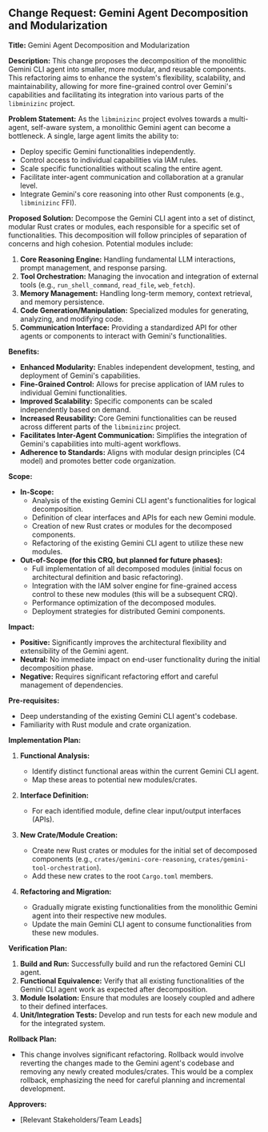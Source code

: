## Change Request: Gemini Agent Decomposition and Modularization

**Title:** Gemini Agent Decomposition and Modularization

**Description:**
This change proposes the decomposition of the monolithic Gemini CLI agent into smaller, more modular, and reusable components. This refactoring aims to enhance the system's flexibility, scalability, and maintainability, allowing for more fine-grained control over Gemini's capabilities and facilitating its integration into various parts of the `libminizinc` project.

**Problem Statement:**
As the `libminizinc` project evolves towards a multi-agent, self-aware system, a monolithic Gemini agent can become a bottleneck. A single, large agent limits the ability to:
*   Deploy specific Gemini functionalities independently.
*   Control access to individual capabilities via IAM rules.
*   Scale specific functionalities without scaling the entire agent.
*   Facilitate inter-agent communication and collaboration at a granular level.
*   Integrate Gemini's core reasoning into other Rust components (e.g., `libminizinc` FFI).

**Proposed Solution:**
Decompose the Gemini CLI agent into a set of distinct, modular Rust crates or modules, each responsible for a specific set of functionalities. This decomposition will follow principles of separation of concerns and high cohesion. Potential modules include:
1.  **Core Reasoning Engine:** Handling fundamental LLM interactions, prompt management, and response parsing.
2.  **Tool Orchestration:** Managing the invocation and integration of external tools (e.g., `run_shell_command`, `read_file`, `web_fetch`).
3.  **Memory Management:** Handling long-term memory, context retrieval, and memory persistence.
4.  **Code Generation/Manipulation:** Specialized modules for generating, analyzing, and modifying code.
5.  **Communication Interface:** Providing a standardized API for other agents or components to interact with Gemini's functionalities.

**Benefits:**
*   **Enhanced Modularity:** Enables independent development, testing, and deployment of Gemini's capabilities.
*   **Fine-Grained Control:** Allows for precise application of IAM rules to individual Gemini functionalities.
*   **Improved Scalability:** Specific components can be scaled independently based on demand.
*   **Increased Reusability:** Core Gemini functionalities can be reused across different parts of the `libminizinc` project.
*   **Facilitates Inter-Agent Communication:** Simplifies the integration of Gemini's capabilities into multi-agent workflows.
*   **Adherence to Standards:** Aligns with modular design principles (C4 model) and promotes better code organization.

**Scope:**
*   **In-Scope:**
    *   Analysis of the existing Gemini CLI agent's functionalities for logical decomposition.
    *   Definition of clear interfaces and APIs for each new Gemini module.
    *   Creation of new Rust crates or modules for the decomposed components.
    *   Refactoring of the existing Gemini CLI agent to utilize these new modules.
*   **Out-of-Scope (for this CRQ, but planned for future phases):**
    *   Full implementation of all decomposed modules (initial focus on architectural definition and basic refactoring).
    *   Integration with the IAM solver engine for fine-grained access control to these new modules (this will be a subsequent CRQ).
    *   Performance optimization of the decomposed modules.
    *   Deployment strategies for distributed Gemini components.

**Impact:**
*   **Positive:** Significantly improves the architectural flexibility and extensibility of the Gemini agent.
*   **Neutral:** No immediate impact on end-user functionality during the initial decomposition phase.
*   **Negative:** Requires significant refactoring effort and careful management of dependencies.

**Pre-requisites:**
*   Deep understanding of the existing Gemini CLI agent's codebase.
*   Familiarity with Rust module and crate organization.

**Implementation Plan:**

1.  **Functional Analysis:**
    *   Identify distinct functional areas within the current Gemini CLI agent.
    *   Map these areas to potential new modules/crates.

2.  **Interface Definition:**
    *   For each identified module, define clear input/output interfaces (APIs).

3.  **New Crate/Module Creation:**
    *   Create new Rust crates or modules for the initial set of decomposed components (e.g., `crates/gemini-core-reasoning`, `crates/gemini-tool-orchestration`).
    *   Add these new crates to the root `Cargo.toml` members.

4.  **Refactoring and Migration:**
    *   Gradually migrate existing functionalities from the monolithic Gemini agent into their respective new modules.
    *   Update the main Gemini CLI agent to consume functionalities from these new modules.

**Verification Plan:**
1.  **Build and Run:** Successfully build and run the refactored Gemini CLI agent.
2.  **Functional Equivalence:** Verify that all existing functionalities of the Gemini CLI agent work as expected after decomposition.
3.  **Module Isolation:** Ensure that modules are loosely coupled and adhere to their defined interfaces.
4.  **Unit/Integration Tests:** Develop and run tests for each new module and for the integrated system.

**Rollback Plan:**
*   This change involves significant refactoring. Rollback would involve reverting the changes made to the Gemini agent's codebase and removing any newly created modules/crates. This would be a complex rollback, emphasizing the need for careful planning and incremental development.

**Approvers:**
*   [Relevant Stakeholders/Team Leads]
